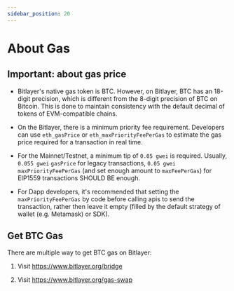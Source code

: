 ```yaml
---
sidebar_position: 20
---
```


# About Gas

## Important: about gas price
- Bitlayer's native gas token is BTC. However, on Bitlayer, BTC has an 18-digit precision, which is different from the 8-digit precision of BTC on Bitcoin. This is done to maintain consistency with the default decimal of tokens of EVM-compatible chains.

- On the Bitlayer, there is a minimum priority fee requirement. Developers can use `eth_gasPrice` or `eth_maxPriorityFeePerGas` to estimate the gas price required for a transaction in real time.

- For the Mainnet/Testnet, a minimum tip of `0.05 gwei` is required. Usually, `0.055 gwei` `gasPrice` for legacy transactions, `0.05 gwei` `maxPriorityFeePerGas` (and set enough amount to `maxFeePerGas`) for EIP1559 transactions SHOULD BE enough.

- For Dapp developers, it's recommended that setting the `maxPriorityFeePerGas` by code before calling apis to send the transaction, rather then leave it empty (filled by the default strategy of wallet (e.g. Metamask) or SDK).

## Get BTC Gas

There are multiple way to get BTC gas on Bitlayer:

1. Visit https://www.bitlayer.org/bridge

2. Visit https://www.bitlayer.org/gas-swap 
